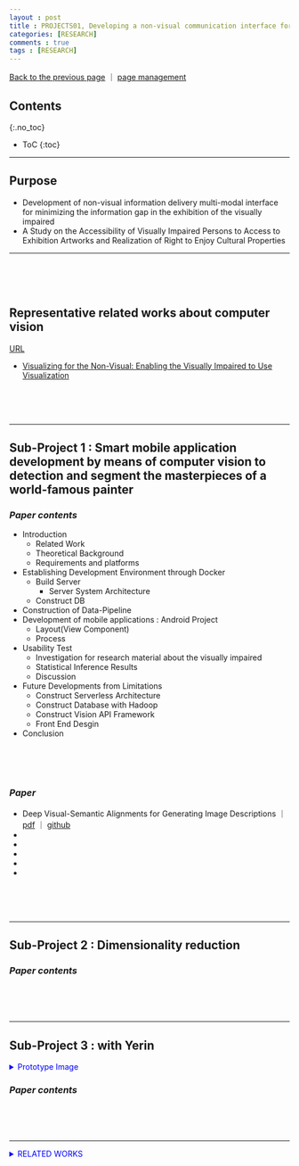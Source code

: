 ```yaml
---
layout : post
title : PROJECTS01, Developing a non-visual communication interface for exhibitions of visual arts for the visually impaired and studying the parties’ perspectives on expanding the rights of enjoyment of culture
categories: [RESEARCH]
comments : true
tags : [RESEARCH]
---
```

[Back to the previous page](https://userdyk-github.github.io/Research.html) ｜ <a href="https://github.com/userdyk-github/userdyk-github.github.io/blob/master/_posts/RESEARCH/2019-08-13-PROJECT01.md" target="_blank">page management</a><br>

## Contents
{:.no_toc}

* ToC
{:toc}

<hr class="division1">

## **Purpose**

- Development of non-visual information delivery multi-modal interface for minimizing the information gap in the exhibition of the visually impaired
- A Study on the Accessibility of Visually Impaired Persons to Access to Exhibition Artworks and Realization of Right to Enjoy Cultural Properties
<hr class="division4">
<br><br><br>

## **Representative related works about computer vision**

<a href="https://userdyk-github.github.io/research/PAPER-REVIEW.html" target="_blank">URL</a>

- <a href="https://userdyk-github.github.io/research/PAPER-REVIEW-0001.html" target="_blank" class="jb-medium">Visualizing for the Non-Visual: Enabling the Visually Impaired to Use Visualization</a>


<br><br><br>
<hr class="division4">


## **Sub-Project 1 : Smart mobile application development by means of computer vision to detection and segment the masterpieces of a world-famous painter**


### ***Paper contents***

- Introduction
  - Related Work
  - Theoretical Background
  - Requirements and platforms
- Establishing Development Environment through Docker
  - Build Server
    - Server System Architecture
  - Construct DB
- Construction of Data-Pipeline
- Development of mobile applications : Android Project
  - Layout(View Component)
  - Process
- Usability Test
  - Investigation for research material about the visually impaired
  - Statistical Inference Results
  - Discussion
- Future Developments from Limitations
  - Construct Serverless Architecture
  - Construct Database with Hadoop
  - Construct Vision API Framework
  - Front End Desgin
- Conclusion


<br><br><br>
### ***Paper***
- Deep Visual-Semantic Alignments for Generating Image Descriptions ｜ [pdf](https://arxiv.org/pdf/1412.2306v2.pdf) ｜ [github](https://github.com/karpathy/neuraltalk2)
- 
- 
- 
- 
- 

<br><br><br>

<hr class="division4">

## **Sub-Project 2 : Dimensionality reduction**
### ***Paper contents***

<br><br><br>
<hr class="division4">

## **Sub-Project 3 : with Yerin**

<details markdown="1">
<summary class='jb-small' style="color:blue">Prototype Image</summary>
<hr class='division3'>
![jido](https://user-images.githubusercontent.com/52376448/67547716-ca8e5480-f73a-11e9-803a-12285426fce5.jpg)
<hr class='division3'>
</details>


### ***Paper contents***

<br><br><br>
<hr class="division1">


<details markdown="1">
<summary class='jb-small' style="color:blue">RELATED WORKS</summary>
<hr class='division3'>
<hr class='division3'>
</details>




